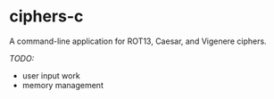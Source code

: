 # ciphers-c
A command-line application for ROT13, Caesar, and Vigenere ciphers.

_TODO:_

* user input work
* memory management

